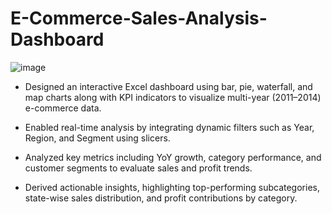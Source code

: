 # E-Commerce-Sales-Analysis-Dashboard

![image](https://github.com/user-attachments/assets/6f413c86-0fb4-4cac-aab9-47fc5aa12313)

* Designed an interactive Excel dashboard using bar, pie, waterfall, and map charts along with KPI indicators to visualize multi-year (2011–2014) e-commerce data.

* Enabled real-time analysis by integrating dynamic filters such as Year, Region, and Segment using slicers.

* Analyzed key metrics including YoY growth, category performance, and customer segments to evaluate sales and profit trends.

* Derived actionable insights, highlighting top-performing subcategories, state-wise sales distribution, and profit contributions by category.
